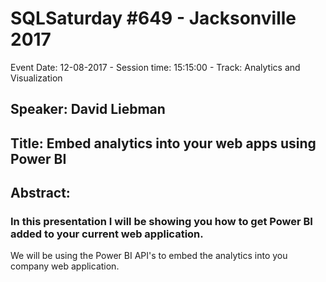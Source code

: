 # SQLSaturday #649 - Jacksonville 2017
Event Date: 12-08-2017 - Session time: 15:15:00 - Track: Analytics and Visualization
## Speaker: David Liebman
## Title: Embed analytics into your web apps using Power BI
## Abstract:
### In this presentation I will be showing you how to get Power BI added to your current web application. 
We will be using the Power BI API's to embed the analytics into you company web application.
